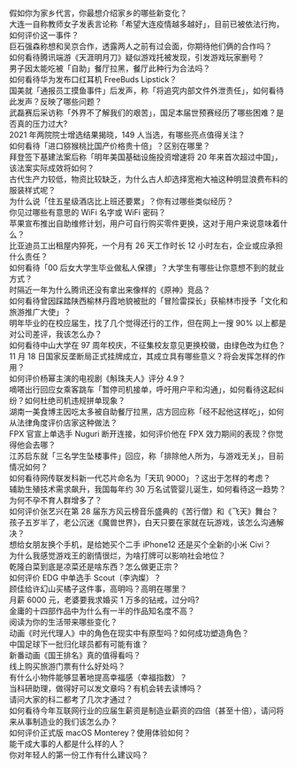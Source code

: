 假如你为家乡代言，你最想介绍家乡的哪些新变化？  
大连一自称教师女子发表言论称「希望大连疫情越多越好」，目前已被依法行拘，如何评价这一事件？  
巨石强森称想和吴京合作，透露两人之前有过会面，你期待他们俩的合作吗？  
如何看待腾讯端游《天涯明月刀》疑似游戏托被发现，引发游戏玩家删号？  
男子因太能吃被「自助」餐厅拉黑，餐厅此种行为合法吗？  
如何看待华为发布口红耳机 FreeBuds Lipstick？  
国美就「通报员工摸鱼事件」后发声，称「将追究内部文件外泄责任」，如何看待此发声？反映了哪些问题？  
武磊赛后采访称「外界不了解我们的艰苦」，国足本届世预赛经历了哪些困难？是否真的压力过大?  
2021 年两院院士增选结果揭晓，149 人当选，有哪些亮点值得关注？  
如何看待「进口猕猴桃比国产价格贵十倍」？区别在哪里？  
拜登签下基建法案后称「明年美国基础设施投资增速将 20 年来首次超过中国」，该法案实际成效将如何？  
古代生产力较低，物资比较缺乏，为什么古人却选择宽袍大袖这种明显浪费布料的服装样式呢？  
为什么说「住五星级酒店比上班还要累」？你有过哪些类似经历？  
你见过哪些有意思的 WiFi 名字或 WiFi 密码？  
苹果宣布推出自助维修计划，用户可自行购买零件更换，这对于用户来说意味着什么？  
比亚迪员工出租屋内猝死，一个月有 26 天工作时长 12 小时左右，企业或应承担什么责任？  
如何看待「00 后女大学生毕业做私人保镖」？大学生有哪些让你意想不到的就业方式？  
时隔近一年为什么腾讯还没有拿出来像样的《原神》竞品？  
如何看待曾因踩踏陕西榆林丹霞地貌被批的「冒险雷探长」获榆林市授予「文化和旅游推广大使」？  
明年毕业的在校应届生，找了几个觉得还行的工作，但在网上一搜 90% 以上都是对公司差评，我该怎么办？  
如何看待中山大学在 97 周年校庆，不征集校友意见更换校徽，由绿色改为红色？  
11 月 18 日国家反垄断局正式挂牌成立，其成立具有哪些意义？将会发挥怎样的作用？  
如何评价杨幂主演的电视剧《斛珠夫人》评分 4.9？  
嘀嗒出行回应女乘客跳车「暂停司机接单，呼吁用户平和沟通」，如何看待这起纠纷？如何杜绝司机违规拼单现象？  
湖南一美食博主因吃太多被自助餐厅拉黑，店方回应称「经不起他这样吃」，如何从法律角度评价店家这种做法？  
FPX 官宣上单选手 Nuguri 断开连接，如何评价他在 FPX 效力期间的表现？你觉得他会去哪？  
江苏启东就「三名学生坠楼事件」回应，称「排除他人所为，与游戏无关」，目前情况如何？  
如何看待网传联发科新一代芯片命名为「天玑 9000」？这出于怎样的考虑？  
辅助生殖技术需求飙升，我国每年约 30 万名试管婴儿诞生，如何看待这一趋势？为何不孕不育人群增多了？  
如何评价张艺兴在第 28 届东方风云榜音乐盛典的《苦行僧》和《飞天》舞台？  
孩子五岁半了，老公沉迷《魔兽世界》，白天只要在家就在玩游戏，该怎么沟通解决？  
想给女朋友换个手机，是给她买个二手 iPhone12 还是买个全新的小米 Civi？  
为什么我感觉游戏王的剧情很烂，为啥打牌可以影响社会地位？  
乾隆白菜到底是凉菜还是啥东西？怎么做更正宗？  
如何评价 EDG 中单选手 Scout（李汭燦）？  
顾佳给许幻山买橘子这件事，高明吗？高明在哪里？  
月薪 6000 元，老婆要我求婚买 1 万多的钻戒，过分吗?  
金庸的十四部作品中为什么有一半的作品知名度不高？  
阅读为你的生活带来哪些变化？  
动画《时光代理人》中的角色在现实中有原型吗？如何成功塑造角色？  
中国足球下一批归化球员都有可能有谁？  
新番动画《国王排名》真的值得看吗？  
线上购买旅游门票有什么好处吗？  
有什么小物件能够显著地提高幸福感（幸福指数）？  
当科研助理，做得好可以发文章吗？有机会转去读博吗？  
请问大家的科二都考了几次才通过？  
如何看待今年互联网行业的应届生薪资是制造业薪资的四倍（甚至十倍），请问将来从事制造业的我们该怎么办？  
如何评价正式版 macOS Monterey？使用体验如何？  
能干成大事的人都是什么样的人？  
你对年轻人的第一份工作有什么建议吗？  

